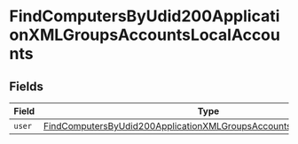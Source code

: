 # FindComputersByUdid200ApplicationXMLGroupsAccountsLocalAccounts


## Fields

| Field                                                                                                                                                                 | Type                                                                                                                                                                  | Required                                                                                                                                                              | Description                                                                                                                                                           |
| --------------------------------------------------------------------------------------------------------------------------------------------------------------------- | --------------------------------------------------------------------------------------------------------------------------------------------------------------------- | --------------------------------------------------------------------------------------------------------------------------------------------------------------------- | --------------------------------------------------------------------------------------------------------------------------------------------------------------------- |
| `user`                                                                                                                                                                | [FindComputersByUdid200ApplicationXMLGroupsAccountsLocalAccountsUser](../../models/operations/findcomputersbyudid200applicationxmlgroupsaccountslocalaccountsuser.md) | :heavy_minus_sign:                                                                                                                                                    | N/A                                                                                                                                                                   |